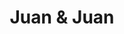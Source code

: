 ---
title: "Juan & Juan"
url: /ciudad-autonoma-de-buenos-aires/juan-y-juan/
shop: piezas de automóviles
---